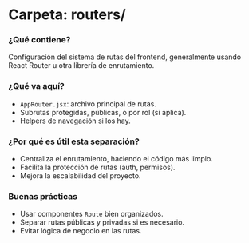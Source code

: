 # Carpeta: routers/

### ¿Qué contiene?
Configuración del sistema de rutas del frontend, generalmente usando React Router u otra librería de enrutamiento.

### ¿Qué va aquí?
- `AppRouter.jsx`: archivo principal de rutas.
- Subrutas protegidas, públicas, o por rol (si aplica).
- Helpers de navegación si los hay.

### ¿Por qué es útil esta separación?
- Centraliza el enrutamiento, haciendo el código más limpio.
- Facilita la protección de rutas (auth, permisos).
- Mejora la escalabilidad del proyecto.

### Buenas prácticas
- Usar componentes `Route` bien organizados.
- Separar rutas públicas y privadas si es necesario.
- Evitar lógica de negocio en las rutas.
